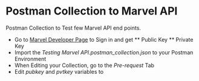# Postman Collection to Marvel API
Postman Collection to Test few Marvel API end points.

* Go to [Marvel Developer Page](https://developer.marvel.com/) to Sign in and get
** Public Key
** Private Key
* Import the *Testing Marvel API.postman_collection.json* to your Postman Environment
* When Editing your Collection, go to the *Pre-request* Tab
* Edit *pubkey* and *pvtkey* variables to
